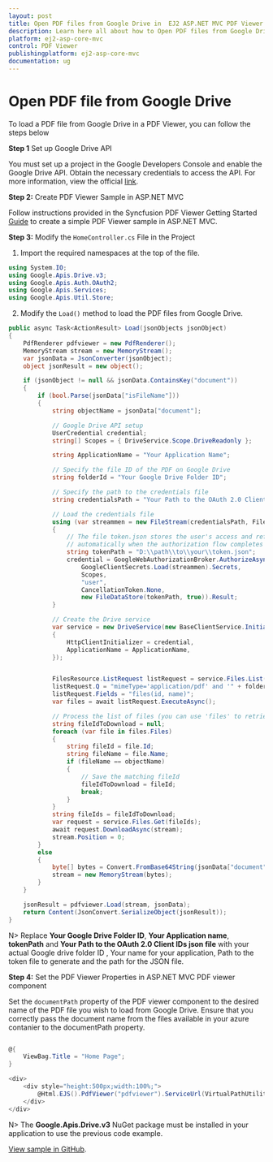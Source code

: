 ```yaml
---
layout: post
title: Open PDF files from Google Drive in  EJ2 ASP.NET MVC PDF Viewer | Syncfusion
description: Learn here all about how to Open PDF files from Google Drive in ASP.NET MVC PDF Viewer component of Syncfusion Essential JS 2 and more.
platform: ej2-asp-core-mvc
control: PDF Viewer
publishingplatform: ej2-asp-core-mvc
documentation: ug
---
```


# Open PDF file from Google Drive

To load a PDF file from Google Drive in a PDF Viewer, you can follow the steps below

**Step 1** Set up Google Drive API

You must set up a project in the Google Developers Console and enable the Google Drive API. Obtain the necessary credentials to access the API. For more information, view the official [link](https://developers.google.com/drive/api/guides/enable-sdk).

**Step 2:** Create PDF Viewer Sample in ASP.NET MVC

Follow instructions provided in the Syncfusion PDF Viewer Getting Started [Guide](https://ej2.syncfusion.com/aspnetmvc/documentation/pdfviewer/getting-started-with-server-backed#integrate-pdf-viewer-into-an-aspnet-mvc-application) to create a simple PDF Viewer sample in ASP.NET MVC.

**Step 3:** Modify the `HomeController.cs` File in the Project 

1. Import the required namespaces at the top of the file.

```csharp
using System.IO;
using Google.Apis.Drive.v3;
using Google.Apis.Auth.OAuth2;
using Google.Apis.Services;
using Google.Apis.Util.Store;
```

2. Modify the `Load()` method to load the PDF files from Google Drive.

```csharp
public async Task<ActionResult> Load(jsonObjects jsonObject)
{
    PdfRenderer pdfviewer = new PdfRenderer();
    MemoryStream stream = new MemoryStream();
    var jsonData = JsonConverter(jsonObject);
    object jsonResult = new object();

    if (jsonObject != null && jsonData.ContainsKey("document"))
    {
        if (bool.Parse(jsonData["isFileName"]))
        {
            string objectName = jsonData["document"];

            // Google Drive API setup
            UserCredential credential;
            string[] Scopes = { DriveService.Scope.DriveReadonly };

            string ApplicationName = "Your Application Name";

            // Specify the file ID of the PDF on Google Drive
            string folderId = "Your Google Drive Folder ID";

            // Specify the path to the credentials file
            string credentialsPath = "Your Path to the OAuth 2.0 Client IDs json file";

            // Load the credentials file
            using (var streammen = new FileStream(credentialsPath, FileMode.Open, FileAccess.Read))
            {
                // The file token.json stores the user's access and refresh tokens, and is created
                // automatically when the authorization flow completes for the first time.
                string tokenPath = "D:\\path\\to\\your\\token.json";
                credential = GoogleWebAuthorizationBroker.AuthorizeAsync(
                    GoogleClientSecrets.Load(streammen).Secrets,
                    Scopes,
                    "user",
                    CancellationToken.None,
                    new FileDataStore(tokenPath, true)).Result;
            }

            // Create the Drive service
            var service = new DriveService(new BaseClientService.Initializer()
            {
                HttpClientInitializer = credential,
                ApplicationName = ApplicationName,
            });


            FilesResource.ListRequest listRequest = service.Files.List();
            listRequest.Q = "mimeType='application/pdf' and '" + folderId + "' in parents and trashed=false";
            listRequest.Fields = "files(id, name)";
            var files = await listRequest.ExecuteAsync();

            // Process the list of files (you can use 'files' to retrieve the list of files)
            string fileIdToDownload = null;
            foreach (var file in files.Files)
            {
                string fileId = file.Id;
                string fileName = file.Name;
                if (fileName == objectName)
                {
                    // Save the matching fileId
                    fileIdToDownload = fileId;
                    break;
                }
            }
            string fileIds = fileIdToDownload;
            var request = service.Files.Get(fileIds);
            await request.DownloadAsync(stream);
            stream.Position = 0;
        }
        else
        {
            byte[] bytes = Convert.FromBase64String(jsonData["document"]);
            stream = new MemoryStream(bytes);
        }
    }

    jsonResult = pdfviewer.Load(stream, jsonData);
    return Content(JsonConvert.SerializeObject(jsonResult));
}
```

N> Replace **Your Google Drive Folder ID**, **Your Application name**, **tokenPath** and **Your Path to the OAuth 2.0 Client IDs json file** with your actual Google drive folder ID , Your name for your application, Path to the token file to generate and the path for the JSON file.

**Step 4:** Set the PDF Viewer Properties in ASP.NET MVC PDF viewer component

Set the `documentPath` property of the PDF viewer component to the desired name of the PDF file you wish to load from Google Drive. Ensure that you correctly pass the document name from the files available in your azure contanier to the documentPath property.

```csharp

@{
    ViewBag.Title = "Home Page";
}

<div>
    <div style="height:500px;width:100%;">
        @Html.EJS().PdfViewer("pdfviewer").ServiceUrl(VirtualPathUtility.ToAbsolute("~/Home/")).DocumentPath("PDF_Succinctly.pdf").Render()
    </div>
</div>

```

N> The **Google.Apis.Drive.v3** NuGet package must be installed in your application to use the previous code example.

[View sample in GitHub]().
